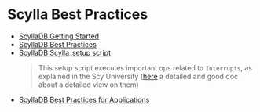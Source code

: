 # Scylla Best Practices
- [ScyllaDB Getting Started](https://opensource.docs.scylladb.com/stable/getting-started/)
- [ScyllaDB Best Practices](https://opensource.docs.scylladb.com/stable/operating-scylla/procedures/tips/)
- [ScyllaDB Scylla_setup script](https://github.com/scylladb/scylladb/blob/master/dist/common/scripts/scylla_setup)
  > This setup script executes important ops related to `Interrupts`, as explained in the Scy University ([here](https://www.linkedin.com/pulse/how-interrupts-handled-processor-detailed-view-vasuki-shankar) a detailed and good doc about a detailed view on them)
- [ScyllaDB Best Practices for Applications](https://www.scylladb.com/2019/03/27/best-practices-for-scylla-applications/)

